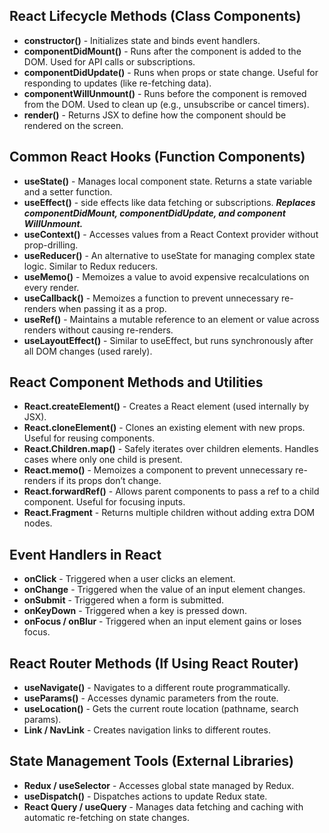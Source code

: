 ## React Lifecycle Methods (Class Components)
- **constructor()** - Initializes state and binds event handlers.
- **componentDidMount()** - Runs after the component is added to the DOM. Used for API calls or subscriptions.
- **componentDidUpdate()** - Runs when props or state change. Useful for responding to updates (like re-fetching data).
- **componentWillUnmount()** - Runs before the component is removed from the DOM. Used to clean up (e.g., unsubscribe or cancel timers).
- **render()** - Returns JSX to define how the component should be rendered on the screen.

## Common React Hooks (Function Components)
- **useState()** - Manages local component state. Returns a state variable and a setter function.
- **useEffect()** -  side effects like data fetching or subscriptions. **_Replaces componentDidMount, componentDidUpdate, and component WillUnmount._**
- **useContext()** - Accesses values from a React Context provider without prop-drilling.
- **useReducer()** - An alternative to useState for managing complex state logic. Similar to Redux reducers.
- **useMemo()** - Memoizes a value to avoid expensive recalculations on every render.
- **useCallback()** - Memoizes a function to prevent unnecessary re-renders when passing it as a prop.
- **useRef()** - Maintains a mutable reference to an element or value across renders without causing re-renders.
- **useLayoutEffect()** - Similar to useEffect, but runs synchronously after all DOM changes (used rarely).

## React Component Methods and Utilities
- **React.createElement()** - Creates a React element (used internally by JSX).
- **React.cloneElement()** - Clones an existing element with new props. Useful for reusing components.
- **React.Children.map()** - Safely iterates over children elements. Handles cases where only one child is present.
- **React.memo()** - Memoizes a component to prevent unnecessary re-renders if its props don’t change.
- **React.forwardRef()** - Allows parent components to pass a ref to a child component. Useful for focusing inputs.
- **React.Fragment** - Returns multiple children without adding extra DOM nodes.

## Event Handlers in React
- **onClick** - Triggered when a user clicks an element.
- **onChange** - Triggered when the value of an input element changes.
- **onSubmit** - Triggered when a form is submitted.
- **onKeyDown** - Triggered when a key is pressed down.
- **onFocus / onBlur** - Triggered when an input element gains or loses focus.

## React Router Methods (If Using React Router)
- **useNavigate()** - Navigates to a different route programmatically.
- **useParams()** - Accesses dynamic parameters from the route.
- **useLocation()** - Gets the current route location (pathname, search params).
- **Link / NavLink** - Creates navigation links to different routes.

## State Management Tools (External Libraries)
- **Redux / useSelector** - Accesses global state managed by Redux.
- **useDispatch()** - Dispatches actions to update Redux state.
- **React Query / useQuery** - Manages data fetching and caching with automatic re-fetching on state changes.
